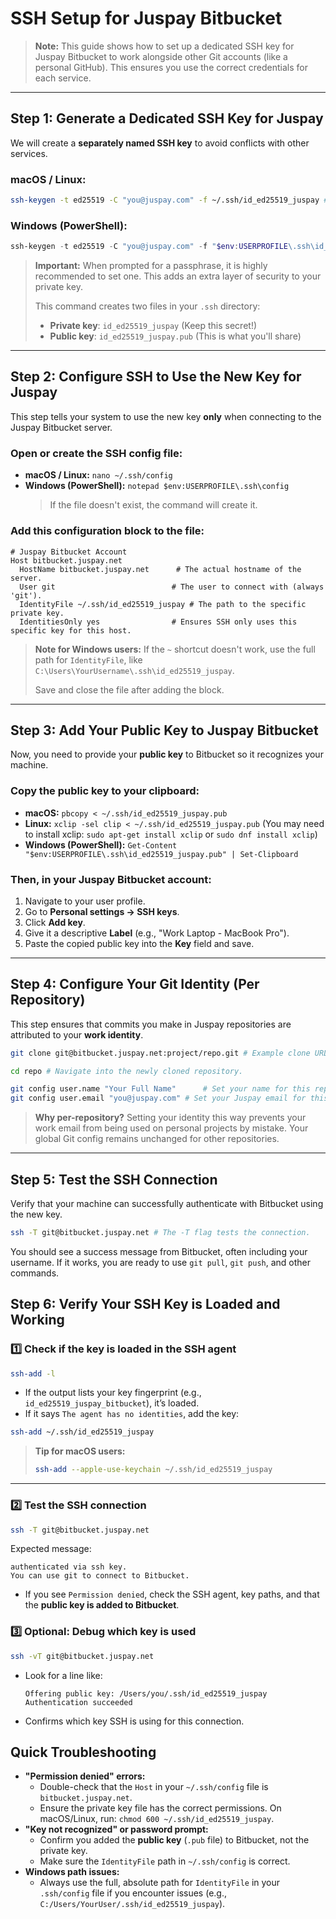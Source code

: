 # SSH Setup for Juspay Bitbucket

> **Note:** This guide shows how to set up a dedicated SSH key for Juspay Bitbucket to work alongside other Git accounts (like a personal GitHub). This ensures you use the correct credentials for each service.

---

## Step 1: Generate a Dedicated SSH Key for Juspay

We will create a **separately named SSH key** to avoid conflicts with other services.

### macOS / Linux:
```bash
ssh-keygen -t ed25519 -C "you@juspay.com" -f ~/.ssh/id_ed25519_juspay # -t: Key algorithm, -C: Comment/Label, -f: Filename
```

### Windows (PowerShell):

```powershell
ssh-keygen -t ed25519 -C "you@juspay.com" -f "$env:USERPROFILE\.ssh\id_ed25519_juspay" # Use your Juspay email and a specific key name
```

> **Important:** When prompted for a passphrase, it is highly recommended to set one. This adds an extra layer of security to your private key.
>
> This command creates two files in your `.ssh` directory:
> * **Private key**: `id_ed25519_juspay` (Keep this secret!)
> * **Public key**: `id_ed25519_juspay.pub` (This is what you'll share)

---

## Step 2: Configure SSH to Use the New Key for Juspay

This step tells your system to use the new key **only** when connecting to the Juspay Bitbucket server.

### Open or create the SSH config file:
*   **macOS / Linux:** `nano ~/.ssh/config`
*   **Windows (PowerShell):** `notepad $env:USERPROFILE\.ssh\config`
    > If the file doesn't exist, the command will create it.

### Add this configuration block to the file:

```
# Juspay Bitbucket Account
Host bitbucket.juspay.net
  HostName bitbucket.juspay.net      # The actual hostname of the server.
  User git                          # The user to connect with (always 'git').
  IdentityFile ~/.ssh/id_ed25519_juspay # The path to the specific private key.
  IdentitiesOnly yes                # Ensures SSH only uses this specific key for this host.
```

> **Note for Windows users:** If the `~` shortcut doesn't work, use the full path for `IdentityFile`, like `C:\Users\YourUsername\.ssh\id_ed25519_juspay`.
>
> Save and close the file after adding the block.

---

## Step 3: Add Your Public Key to Juspay Bitbucket

Now, you need to provide your **public key** to Bitbucket so it recognizes your machine.

### Copy the public key to your clipboard:
*   **macOS:** `pbcopy < ~/.ssh/id_ed25519_juspay.pub`
*   **Linux:** `xclip -sel clip < ~/.ssh/id_ed25519_juspay.pub` (You may need to install xclip: `sudo apt-get install xclip` or `sudo dnf install xclip`)
*   **Windows (PowerShell):** `Get-Content "$env:USERPROFILE\.ssh\id_ed25519_juspay.pub" | Set-Clipboard`

### Then, in your Juspay Bitbucket account:

1.  Navigate to your user profile.
2.  Go to **Personal settings → SSH keys**.
3.  Click **Add key**.
4.  Give it a descriptive **Label** (e.g., "Work Laptop - MacBook Pro").
5.  Paste the copied public key into the **Key** field and save.

---

## Step 4: Configure Your Git Identity (Per Repository)

This step ensures that commits you make in Juspay repositories are attributed to your **work identity**.

```bash
git clone git@bitbucket.juspay.net:project/repo.git # Example clone URL, replace with your project's URL.

cd repo # Navigate into the newly cloned repository.

git config user.name "Your Full Name"      # Set your name for this repository.
git config user.email "you@juspay.com" # Set your Juspay email for this repository.
```

> **Why per-repository?**
> Setting your identity this way prevents your work email from being used on personal projects by mistake. Your global Git config remains unchanged for other repositories.

---

## Step 5: Test the SSH Connection

Verify that your machine can successfully authenticate with Bitbucket using the new key.

```bash
ssh -T git@bitbucket.juspay.net # The -T flag tests the connection.
```

You should see a success message from Bitbucket, often including your username. If it works, you are ready to use `git pull`, `git push`, and other commands.

## Step 6: Verify Your SSH Key is Loaded and Working

### 1️⃣ Check if the key is loaded in the SSH agent

```bash
ssh-add -l
```

* If the output lists your key fingerprint (e.g., `id_ed25519_juspay_bitbucket`), it’s loaded.
* If it says `The agent has no identities`, add the key:

```bash
ssh-add ~/.ssh/id_ed25519_juspay
```

> **Tip for macOS users:**
>
> ```bash
> ssh-add --apple-use-keychain ~/.ssh/id_ed25519_juspay
> ```

---

### 2️⃣ Test the SSH connection

```bash
ssh -T git@bitbucket.juspay.net
```

Expected message:

```
authenticated via ssh key.
You can use git to connect to Bitbucket.
```

* If you see `Permission denied`, check the SSH agent, key paths, and that the **public key is added to Bitbucket**.


### 3️⃣ Optional: Debug which key is used

```bash
ssh -vT git@bitbucket.juspay.net
```

* Look for a line like:

  ```
  Offering public key: /Users/you/.ssh/id_ed25519_juspay
  Authentication succeeded
  ```
* Confirms which key SSH is using for this connection.

## Quick Troubleshooting

*   **"Permission denied" errors:**
    *   Double-check that the `Host` in your `~/.ssh/config` file is `bitbucket.juspay.net`.
    *   Ensure the private key file has the correct permissions. On macOS/Linux, run: `chmod 600 ~/.ssh/id_ed25519_juspay`.
*   **"Key not recognized" or password prompt:**
    *   Confirm you added the **public key** (`.pub` file) to Bitbucket, not the private key.
    *   Make sure the `IdentityFile` path in `~/.ssh/config` is correct.
*   **Windows path issues:**
    *   Always use the full, absolute path for `IdentityFile` in your `.ssh/config` file if you encounter issues (e.g., `C:/Users/YourUser/.ssh/id_ed25519_juspay`).
